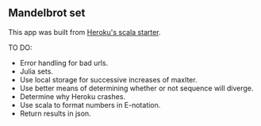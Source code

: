 ## Mandelbrot set

This app was built from [Heroku's scala starter](https://devcenter.heroku.com/articles/getting-started-with-scala).

TO DO:
- Error handling for bad urls.
- Julia sets.
- Use local storage for successive increases of maxIter.
- Use better means of determining whether or not sequence will diverge.
- Determine why Heroku crashes.
- Use scala to format numbers in E-notation.
- Return results in json.
